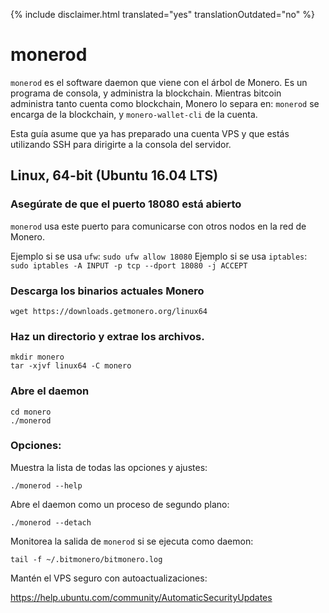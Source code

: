 {% include disclaimer.html translated="yes" translationOutdated="no" %}

# monerod

`monerod` es el software daemon que viene con el árbol de Monero. Es un programa de consola, y administra la blockchain. Mientras bitcoin administra tanto cuenta como blockchain, Monero lo separa en: `monerod` se encarga de la blockchain, y `monero-wallet-cli` de la cuenta.

Esta guía asume que ya has preparado una cuenta VPS y que estás utilizando SSH para dirigirte a la consola del servidor.

## Linux, 64-bit (Ubuntu 16.04 LTS)

### Asegúrate de que el puerto 18080 está abierto

`monerod` usa este puerto para comunicarse con otros nodos en la red de Monero.

Ejemplo si se usa `ufw`: `sudo ufw allow 18080`
Ejemplo si se usa `iptables`: `sudo iptables -A INPUT -p tcp --dport 18080 -j ACCEPT`

### Descarga los binarios actuales Monero

    wget https://downloads.getmonero.org/linux64

### Haz un directorio y extrae los archivos.

    mkdir monero
    tar -xjvf linux64 -C monero

### Abre el daemon

    cd monero
    ./monerod

### Opciones:

Muestra la lista de todas las opciones y ajustes:

    ./monerod --help

Abre el daemon como un proceso de segundo plano:

    ./monerod --detach

Monitorea la salida de `monerod` si se ejecuta como daemon:

    tail -f ~/.bitmonero/bitmonero.log

Mantén el VPS seguro con autoactualizaciones:

https://help.ubuntu.com/community/AutomaticSecurityUpdates


